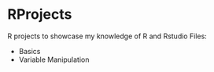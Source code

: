 # RProjects
 R projects to showcase my knowledge of R and Rstudio
 Files:
 - Basics
 - Variable Manipulation
